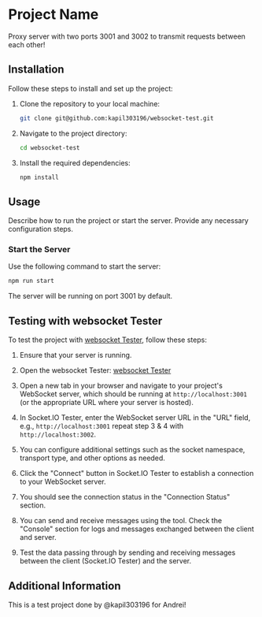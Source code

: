 
# Project Name

Proxy server with two ports 3001 and 3002 to transmit requests between each other!

## Installation

Follow these steps to install and set up the project:

1. Clone the repository to your local machine:

   ```bash
   git clone git@github.com:kapil303196/websocket-test.git
   ```

2. Navigate to the project directory:

   ```bash
   cd websocket-test
   ```

3. Install the required dependencies:

   ```bash
   npm install
   ```

## Usage

Describe how to run the project or start the server. Provide any necessary configuration steps.

### Start the Server

Use the following command to start the server:

```bash
npm run start
```

The server will be running on port 3001 by default.

## Testing with websocket Tester

To test the project with [websocket Tester](https://piehost.com/socketio-tester), follow these steps:

1. Ensure that your server is running.

2. Open the websocket Tester: [websocket Tester](https://piehost.com/socketio-tester)

3. Open a new tab in your browser and navigate to your project's WebSocket server, which should be running at `http://localhost:3001` (or the appropriate URL where your server is hosted).

4. In Socket.IO Tester, enter the WebSocket server URL in the "URL" field, e.g., `http://localhost:3001` repeat step 3 & 4 with `http://localhost:3002`.

5. You can configure additional settings such as the socket namespace, transport type, and other options as needed.

6. Click the "Connect" button in Socket.IO Tester to establish a connection to your WebSocket server.

7. You should see the connection status in the "Connection Status" section.

8. You can send and receive messages using the tool. Check the "Console" section for logs and messages exchanged between the client and server.

9. Test the data passing through by sending and receiving messages between the client (Socket.IO Tester) and the server.

## Additional Information

This is a test project done by @kapil303196 for Andrei! 
